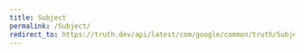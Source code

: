 ```yaml
---
title: Subject
permalink: /Subject/
redirect_to: https://truth.dev/api/latest/com/google/common/truth/Subject.html
---
```

